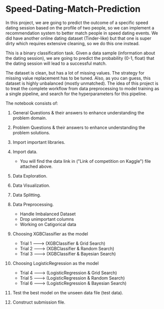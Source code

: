 # Speed-Dating-Match-Prediction

In this project, we are going to predict the outcome of a specific speed dating session based on the profile of two people, so we can implement a recommendation system to better match people in speed dating events. 
We did have another online dating dataset (Tinder-like) but that one is super dirty which requires extensive cleaning, so we do this one instead. 

This is a binary classification task. Given a data sample (information about the dating session), we are going to predict the probability (0-1, float) that the dating session will lead to a successful match.

The dataset is clean, but has a lot of missing values. The strategy for missing value replacement has to be tuned. Also, as you can guess, this dataset is highly unbalanced (mostly unmatched). 
The idea of this project is to treat the complete workflow from data preprocessing to model training as a single pipeline, and search for the hyperparameters for this pipeline. 

The notebook consists of:
1) General Questions & their answers to enhance understanding the problem domain.
2) Problem Questions & their answers to enhance understanding the problem solutions.
3) Import important libraries.
4) Import data.
    - You will find the data link in ("Link of competition on Kaggle") file attached above.
5) Data Exploration.
6) Data Visualization.
7) Data Splitting.

8) Data Preprocessing.
    - Handle Imbalanced Dataset
    - Drop unimportant columns
    - Working on Catigorical data
    
9) Choosing XGBClassifier as the model
    - Trial 1 ---> (XGBClassifier & Grid Search)
    - Trial 2 ---> (XGBClassifier & Random Search)
    - Trial 3 ---> (XGBClassifier & Bayesian Search)
    
10) Choosing LogisticRegression as the model
    - Trial 4 ---> (LogisticRegression & Grid Search)
    - Trial 5 ---> (LogisticRegression & Random Search)
    - Trial 6 ---> (LogisticRegression & Bayesian Search)

11) Test the best model on the unseen data file (test data).
12) Construct submission file.
